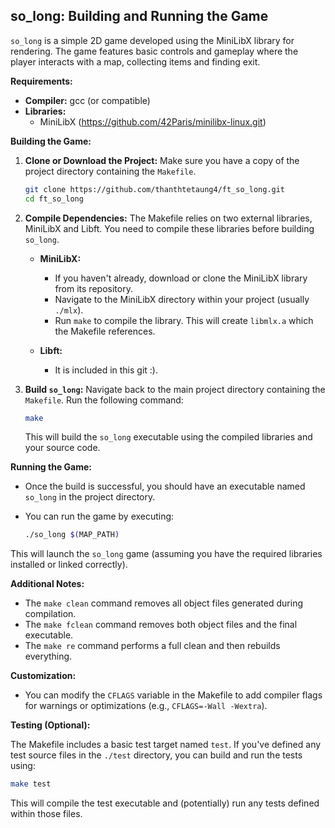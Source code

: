 ## so_long: Building and Running the Game
`so_long` is a simple 2D game developed using the MiniLibX library for rendering. The game features basic controls and gameplay where the player interacts with a map, collecting items and finding exit.

**Requirements:**

  * **Compiler:** gcc (or compatible)
  * **Libraries:**
      * MiniLibX (https://github.com/42Paris/minilibx-linux.git)

**Building the Game:**

1.  **Clone or Download the Project:**
    Make sure you have a copy of the project directory containing the `Makefile`.

	```bash
    git clone https://github.com/thanthtetaung4/ft_so_long.git
	cd ft_so_long
    ```

2.  **Compile Dependencies:**
    The Makefile relies on two external libraries, MiniLibX and Libft. You need to compile these libraries before building `so_long`.

      * **MiniLibX:**

          * If you haven't already, download or clone the MiniLibX library from its repository.
          * Navigate to the MiniLibX directory within your project (usually `./mlx`).
          * Run `make` to compile the library. This will create `libmlx.a` which the Makefile references.

      * **Libft:**

          * It is included in this git :).

3.  **Build `so_long`:**
    Navigate back to the main project directory containing the `Makefile`.
    Run the following command:

    ```bash
    make
    ```

    This will build the `so_long` executable using the compiled libraries and your source code.

**Running the Game:**

  * Once the build is successful, you should have an executable named `so_long` in the project directory.

  * You can run the game by executing:

    ```bash
    ./so_long $(MAP_PATH)
    ```

This will launch the `so_long` game (assuming you have the required libraries installed or linked correctly).

**Additional Notes:**

  * The `make clean` command removes all object files generated during compilation.
  * The `make fclean` command removes both object files and the final executable.
  * The `make re` command performs a full clean and then rebuilds everything.

**Customization:**

  * You can modify the `CFLAGS` variable in the Makefile to add compiler flags for warnings or optimizations (e.g., `CFLAGS=-Wall -Wextra`).

**Testing (Optional):**

The Makefile includes a basic test target named `test`. If you've defined any test source files in the `./test` directory, you can build and run the tests using:

```bash
make test
```

This will compile the test executable and (potentially) run any tests defined within those files.
